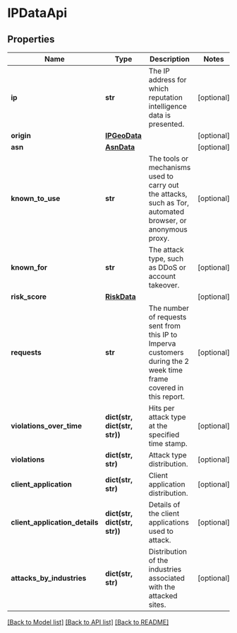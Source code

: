 # IPDataApi

## Properties
Name | Type | Description | Notes
------------ | ------------- | ------------- | -------------
**ip** | **str** | The IP address for which reputation intelligence data is presented. | [optional] 
**origin** | [**IPGeoData**](IPGeoData.md) |  | [optional] 
**asn** | [**AsnData**](AsnData.md) |  | [optional] 
**known_to_use** | **str** | The tools or mechanisms used to carry out the attacks, such as Tor, automated browser, or anonymous proxy. | [optional] 
**known_for** | **str** | The attack type, such as DDoS or account takeover. | [optional] 
**risk_score** | [**RiskData**](RiskData.md) |  | [optional] 
**requests** | **str** | The number of requests sent from this IP to Imperva customers during the 2 week time frame covered in this report. | [optional] 
**violations_over_time** | **dict(str, dict(str, str))** | Hits per attack type at the specified time stamp. | [optional] 
**violations** | **dict(str, str)** | Attack type distribution. | [optional] 
**client_application** | **dict(str, str)** | Client application distribution. | [optional] 
**client_application_details** | **dict(str, dict(str, str))** | Details of the client applications used to attack. | [optional] 
**attacks_by_industries** | **dict(str, str)** | Distribution of the industries associated with the attacked sites. | [optional] 

[[Back to Model list]](../README.md#documentation-for-models) [[Back to API list]](../README.md#documentation-for-api-endpoints) [[Back to README]](../README.md)

